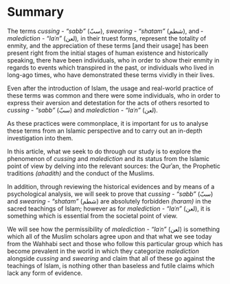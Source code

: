 Summary
=======

The terms *cussing - “sabb”* (سبّ), *swearing - “shatam”* (شطم), and
­*malediction - “laʿn”* (لعن)*,* in their truest forms, represent the
totality of enmity, and the appreciation of these terms [and their
usage] has been present right from the initial stages of human existence
and historically speaking, there have been individuals, who in order to
show their enmity in regards to events which transpired in the past, or
individuals who lived in long-ago times, who have demonstrated these
terms vividly in their lives.

Even after the introduction of Islam, the usage and real-world practice
of these terms was common and there were some individuals, who in order
to express their aversion and detestation for the acts of others
resorted to *cussing - “sabb”* (سبّ) and ­*malediction - “laʿn”* (لعن).

As these practices were commonplace, it is important for us to analyse
these terms from an Islamic perspective and to carry out an in-depth
investigation into them.

In this article, what we seek to do through our study is to explore the
phenomenon of *cussing* and *malediction* and its status from the
Islamic point of view by delving into the relevant sources: the Qurʾan,
the Prophetic traditions *(ahadith)* and the conduct of the Muslims.

In addition, through reviewing the historical evidences and by means of
a psychological analysis, we will seek to prove that *cussing - “sabb”*
(سبّ) and *swearing - “shatam”* (شطم) are absolutely forbidden *(haram)*
in the sacred teachings of Islam; however as for ­*malediction - “laʿn”*
(لعن), it is something which is essential from the societal point of
view.

We will see how the permissibility of *malediction - “laʿn”* (لعن) is
something which all of the Muslim scholars agree upon and that what we
see today from the Wahhabi sect and those who follow this particular
group which has become prevalent in the world in which they categorize
*malediction* alongside *cussing* and *swearing* and claim that all of
these go against the teachings of Islam, is nothing other than baseless
and futile claims which lack any form of evidence.


